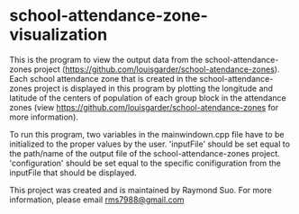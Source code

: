 # school-attendance-zone-visualization

This is the program to view the output data from the school-attendance-zones project (https://github.com/louisgarder/school-atendance-zones). Each school attendance zone 
that is created in the school-attendance-zones project is displayed in this program by plotting the longitude and latitude of the centers of population of each group block
in the attendance zones (view https://github.com/louisgarder/school-atendance-zones for more information). 

To run this program, two variables in the mainwindown.cpp file have to be initialized to the proper values by the user.
'inputFile' should be set equal to the path/name of the output file of the school-attendance-zones project. 'configuration' should be set equal to the specific conifiguration
from the inputFile that should be displayed. 

This project was created and is maintained by Raymond Suo. For more information, please email rms7988@gmail.com
